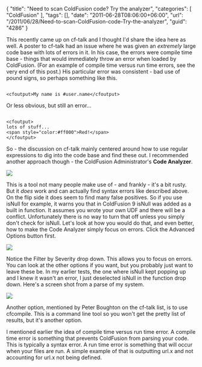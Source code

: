 {
	"title": "Need to scan ColdFusion code? Try the analyzer",
	"categories": [
		"ColdFusion"
	],
	"tags": [],
	"date": "2011-06-28T08:06:00+06:00",
	"url": "/2011/06/28/Need-to-scan-ColdFusion-code-Try-the-analyzer",
	"guid": "4286"
}

This recently came up on cf-talk and I thought I'd share the idea here as well. A poster to cf-talk had an issue where he was given an <i>extremely</i> large code base with lots of errors in it. In his case, the errors were compile time base - things that would immediately throw an error when loaded by ColdFusion. (For an example of compile time versus run time errors, see the very end of this post.) His particular error was consistent - bad use of pound signs, so perhaps something like this.
<!--more-->
<p/>

<code>
&lt;cfoutput&gt;My name is #user.name&lt;/cfoutput&gt;
</code>

<p/>

Or less obvious, but still an error...

<p/>

<code>
&lt;cfoutput&gt;
lots of stuff...
&lt;span style="color:#ff000"&gt;Red!&lt;/span&gt;
&lt;/cfoutput&gt;
</code>

<p/>

So - the discussion on cf-talk mainly centered around how to use regular expressions to dig into the code base and find these out. I recommended another approach though - the ColdFusion Administrator's <b>Code Analyzer</b>.

<p/>

<img src="http://static.raymondcamden.com/images/ScreenClip130.png" />

<p/>

This is a tool not many people make use of - and frankly - it's a bit rusty. But it <i>does</i> work and can actually find syntax errors like described above. On the flip side it does seem to find many false positives. So if you use isNull for example, it warns you that in ColdFusion 9 isNull was added as a built in function. It assumes you wrote your own UDF and there will be a conflict. Unfortunately there is no way to turn that off unless you simply don't check for isNull. Let's look at how you would do that, and even better, how to make the Code Analyzer simply focus on errors. Click the Advanced Options button first.

<p/>

<img src="http://static.raymondcamden.com/images/cfjedi/ScreenClip131.png" />

<p/>

Notice the Filter by Severity drop down. This allows you to focus on errors. You can look at the other options if you want, but you probably just want to leave these be. In  my earlier tests, the one where isNull kept popping up and I knew it wasn't an error, I just deselected isNull in the function drop down. Here's a screen shot from a parse of my system.

<p/>

<img src="http://static.raymondcamden.com/images/cfjedi/ScreenClip132.png" />

<p/>

Another option, mentioned by Peter Boughton on the cf-talk list, is to use cfcompile. This is a command line tool so you won't get the pretty list of results, but it's another option. 

<p/>

I mentioned earlier the idea of compile time versus run time error. A compile time error is something that prevents ColdFusion from parsing your code. This is typically a syntax error. A run time error is something that will occur when your files are run. A simple example of that is outputting url.x and not accounting for url.x not being defined.
